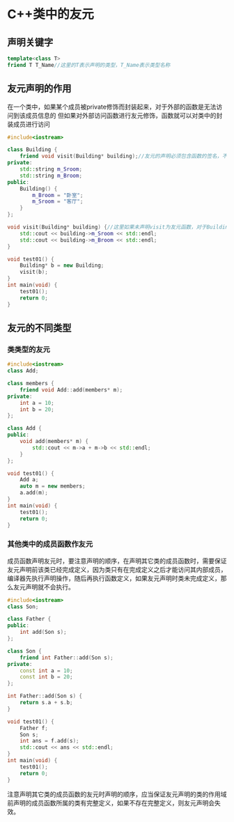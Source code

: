 # C++类中的友元
## 声明关键字
```cpp
template<class T>
friend T T_Name//这里的T表示声明的类型，T_Name表示类型名称
```
## 友元声明的作用
在一个类中，如果某个成员被private修饰而封装起来，对于外部的函数是无法访问到该成员信息的
但如果对外部访问函数进行友元修饰，函数就可以对类中的封装成员进行访问
```cpp
#include<iostream>

class Building {
	friend void visit(Building* building);//友元的声明必须包含函数的签名，不能只包含函数名
private:
	std::string m_Sroom;
	std::string m_Broom;
public:
	Building() {
		m_Broom = "卧室";
		m_Sroom = "客厅";
	}
};

void visit(Building* building) {//这里如果未声明visit为友元函数，对于Building函数中的私有成员是无法进行访问的
	std::cout << building->m_Sroom << std::endl;
	std::cout << building->m_Broom << std::endl;
}

void test01() {
	Building* b = new Building;
	visit(b);
}
int main(void) {
	test01();
	return 0;
}
```
## 友元的不同类型
### 类类型的友元
```cpp
#include<iostream>
class Add;

class members {
	friend void Add::add(members* m);
private:
	int a = 10;
	int b = 20;
};

class Add {
public:
	void add(members* m) {
		std::cout << m->a + m->b << std::endl;
	}
};

void test01() {
	Add a;
	auto m = new members;
	a.add(m);
}
int main(void) {
	test01();
	return 0;
}
```
### 其他类中的成员函数作友元
成员函数声明友元时，要注意声明的顺序，在声明其它类的成员函数时，需要保证友元声明前该类已经完成定义，因为类只有在完成定义之后才能访问其内部成员，编译器先执行声明操作，随后再执行函数定义，如果友元声明时类未完成定义，那么友元声明就不会执行。
```cpp
#include<iostream>
class Son;

class Father {
public:
	int add(Son s);
};

class Son {
	friend int Father::add(Son s);
private:
	const int a = 10;
	const int b = 20;
};

int Father::add(Son s) {
	return s.a + s.b;
}

void test01() {
	Father f;
	Son s;
	int ans = f.add(s);
	std::cout << ans << std::endl;
}
int main(void) {
	test01();
	return 0;
}
```
注意声明其它类的成员函数的友元时声明的顺序，应当保证友元声明的类的作用域前声明的成员函数所属的类有完整定义，如果不存在完整定义，则友元声明会失效。
